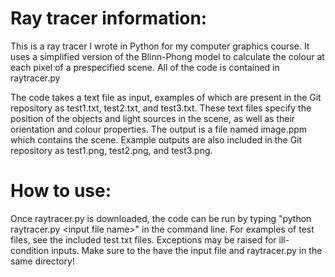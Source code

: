 # Ray tracer information:
This is a ray tracer I wrote in Python for my computer graphics course. It uses
a simplified version of the Blinn-Phong model to calculate the colour at each pixel 
of a prespecified scene. All of the code is contained in raytracer.py

The code takes a text file as input, examples of which are present in 
the Git repository as test1.txt, test2.txt, and test3.txt. These text files
specify the position of the objects and light sources in the scene, as well as their orientation 
and colour properties. The output is a file named image.ppm which contains the scene. Example outputs are 
also included in the Git repository as test1.png, test2.png, and test3.png.  

# How to use:
Once raytracer.py is downloaded, the code can be run by typing "python raytracer.py \<input file name\>" in the
command line. For examples of test files, see the included test.txt files. Exceptions may be raised for ill-condition inputs. Make sure to the have the input file
and raytracer.py in the same directory!
